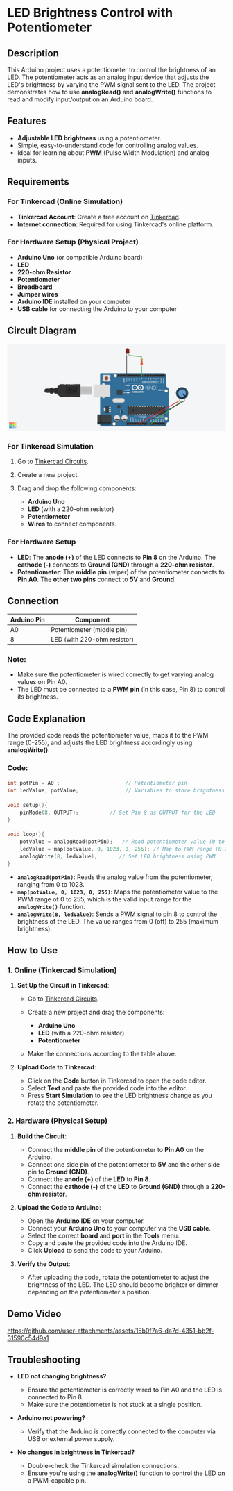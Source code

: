 # **LED Brightness Control with Potentiometer**

## **Description**

This Arduino project uses a potentiometer to control the brightness of an LED. The potentiometer acts as an analog input device that adjusts the LED's brightness by varying the PWM signal sent to the LED. The project demonstrates how to use **analogRead()** and **analogWrite()** functions to read and modify input/output on an Arduino board.

## **Features**

* **Adjustable LED brightness** using a potentiometer.
* Simple, easy-to-understand code for controlling analog values.
* Ideal for learning about **PWM** (Pulse Width Modulation) and analog inputs.

## **Requirements**

### **For Tinkercad (Online Simulation)**

* **Tinkercad Account**: Create a free account on [Tinkercad](https://www.tinkercad.com/).
* **Internet connection**: Required for using Tinkercad's online platform.

### **For Hardware Setup (Physical Project)**

* **Arduino Uno** (or compatible Arduino board)
* **LED**
* **220-ohm Resistor**
* **Potentiometer**
* **Breadboard**
* **Jumper wires**
* **Arduino IDE** installed on your computer
* **USB cable** for connecting the Arduino to your computer

## **Circuit Diagram**
![Circuit Diagram](<LED Control With Potentiometer.png>)
### **For Tinkercad Simulation**

1. Go to [Tinkercad Circuits](https://www.tinkercad.com/circuits).
2. Create a new project.
3. Drag and drop the following components:

   * **Arduino Uno**
   * **LED** (with a 220-ohm resistor)
   * **Potentiometer**
   * **Wires** to connect components.

### **For Hardware Setup**

* **LED**: The **anode (+)** of the LED connects to **Pin 8** on the Arduino. The **cathode (-)** connects to **Ground (GND)** through a **220-ohm resistor**.
* **Potentiometer**: The **middle pin** (wiper) of the potentiometer connects to **Pin A0**. The **other two pins** connect to **5V** and **Ground**.

## **Connection**

| Arduino Pin | Component                   |
| ----------- | --------------------------- |
| A0          | Potentiometer (middle pin)  |
| 8           | LED (with 220-ohm resistor) |

### **Note**:

* Make sure the potentiometer is wired correctly to get varying analog values on Pin A0.
* The LED must be connected to a **PWM pin** (in this case, Pin 8) to control its brightness.

## **Code Explanation**

The provided code reads the potentiometer value, maps it to the PWM range (0-255), and adjusts the LED brightness accordingly using **analogWrite()**.

### **Code:**

```cpp
int potPin = A0 ;                     // Potentiometer pin
int ledValue, potValue;               // Variables to store brightness value (0-255), potentiometer value

void setup(){
    pinMode(8, OUTPUT);          // Set Pin 8 as OUTPUT for the LED
}

void loop(){
    potValue = analogRead(potPin);   // Read potentiometer value (0 to 1023)
    ledValue = map(potValue, 0, 1023, 0, 255); // Map to PWM range (0-255)
    analogWrite(8, ledValue);       // Set LED brightness using PWM
}
```

* **`analogRead(potPin)`**: Reads the analog value from the potentiometer, ranging from 0 to 1023.
* **`map(potValue, 0, 1023, 0, 255)`**: Maps the potentiometer value to the PWM range of 0 to 255, which is the valid input range for the **`analogWrite()`** function.
* **`analogWrite(8, ledValue)`**: Sends a PWM signal to pin 8 to control the brightness of the LED. The value ranges from 0 (off) to 255 (maximum brightness).

## **How to Use**

### **1. Online (Tinkercad Simulation)**

1. **Set Up the Circuit in Tinkercad**:

   * Go to [Tinkercad Circuits](https://www.tinkercad.com/circuits).
   * Create a new project and drag the components:

     * **Arduino Uno**
     * **LED** (with a 220-ohm resistor)
     * **Potentiometer**
   * Make the connections according to the table above.

2. **Upload Code to Tinkercad**:

   * Click on the **Code** button in Tinkercad to open the code editor.
   * Select **Text** and paste the provided code into the editor.
   * Press **Start Simulation** to see the LED brightness change as you rotate the potentiometer.

### **2. Hardware (Physical Setup)**

1. **Build the Circuit**:

   * Connect the **middle pin** of the potentiometer to **Pin A0** on the Arduino.
   * Connect one side pin of the potentiometer to **5V** and the other side pin to **Ground (GND)**.
   * Connect the **anode (+)** of the **LED** to **Pin 8**.
   * Connect the **cathode (-)** of the **LED** to **Ground (GND)** through a **220-ohm resistor**.

2. **Upload the Code to Arduino**:

   * Open the **Arduino IDE** on your computer.
   * Connect your **Arduino Uno** to your computer via the **USB cable**.
   * Select the correct **board** and **port** in the **Tools** menu.
   * Copy and paste the provided code into the Arduino IDE.
   * Click **Upload** to send the code to your Arduino.

3. **Verify the Output**:

   * After uploading the code, rotate the potentiometer to adjust the brightness of the LED. The LED should become brighter or dimmer depending on the potentiometer's position.

## **Demo Video**

https://github.com/user-attachments/assets/15b0f7a6-da7d-4351-bb2f-31590c54d9a1

## **Troubleshooting**

* **LED not changing brightness?**

  * Ensure the potentiometer is correctly wired to Pin A0 and the LED is connected to Pin 8.
  * Make sure the potentiometer is not stuck at a single position.

* **Arduino not powering?**

  * Verify that the Arduino is correctly connected to the computer via USB or external power supply.

* **No changes in brightness in Tinkercad?**

  * Double-check the Tinkercad simulation connections.
  * Ensure you're using the **analogWrite()** function to control the LED on a PWM-capable pin.

